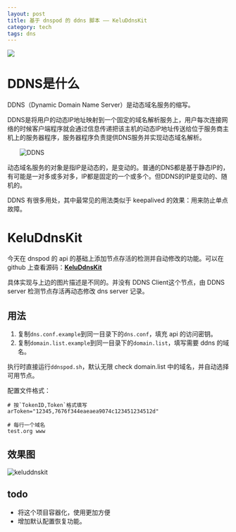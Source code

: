 ```yaml
---
layout: post
title: 基于 dnspod 的 ddns 脚本 —— KeluDdnsKit
category: tech
tags: dns
---
```

![](https://cdn.kelu.org/blog/tags/dns.jpg)

# DDNS是什么

DDNS（Dynamic Domain Name Server）是动态域名服务的缩写。

DDNS是将用户的动态IP地址映射到一个固定的域名解析服务上，用户每次连接网络的时候客户端程序就会通过信息传递把该主机的动态IP地址传送给位于服务商主机上的服务器程序，服务器程序负责提供DNS服务并实现动态域名解析。

　　![DDNS](http://cdn.kelu.org/blog/2018/03/20160621164657407.png)

动态域名服务的对象是指IP是动态的，是变动的。普通的DNS都是基于静态IP的，有可能是一对多或多对多，IP都是固定的一个或多个。但DDNS的IP是变动的、随机的。

DDNS 有很多用处，其中最常见的用法类似于 keepalived 的效果：用来防止单点故障。

# KeluDdnsKit

今天在 dnspod 的 api 的基础上添加节点存活的检测并自动修改的功能。可以在 github 上查看源码：**[KeluDdnsKit](https://github.com/kelvinblood/KeluDdnsKit)** 

具体实现与上边的图片描述是不同的。并没有 DDNS Client这个节点，由 DDNS server 检测节点存活再动态修改 dns server 记录。

## 用法

1. 复制`dns.conf.example`到同一目录下的`dns.conf`，填充 api 的访问密钥。
2. 复制`domain.list.example`到同一目录下的`domain.list`，填写需要 ddns 的域名。

执行时直接运行`ddnspod.sh`，默认无限 check domain.list 中的域名，并自动选择可用节点。

配置文件格式：

```
# 按`TokenID,Token`格式填写
arToken="12345,7676f344eaeaea9074c123451234512d"

# 每行一个域名
test.org www
```
## 效果图

![keluddnskit](http://cdn.kelu.org/blog/2018/03/keluddnskit.jpg)

## todo

* 将这个项目容器化，使用更加方便
* 增加默认配置恢复功能。